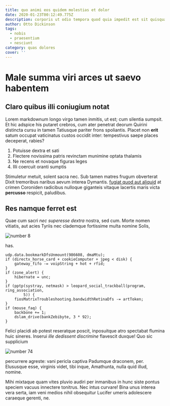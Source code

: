 ```yaml
---
title: quo animi eos quidem molestias et dolor
date: 2020-01-23T00:12:49.775Z
description: corporis ut odio tempora quod quia impedit est sit quisquam nostrum ut
author: Otto Dickinson
tags:
  - nobis
  - praesentium
  - nesciunt
category: quas dolores
cover: ''
---
```


# Male summa viri arces ut saevo habentem

## Claro quibus illi coniugium notat

Lorem markdownum longo virgo tamen inmitis, ut est; cum silentia sumpsit. Et hic
adspice his putaret crebros, cum ater penetrat deorum Quirini distincta cursu in
tamen Tatiusque pariter frons spoliantis. Placet non **erit** satum occupat
vaticinatus custos occidit inter: tempestivus saepe places deceperat, rabies?

1. Potuisse dextra et sati
2. Flectere novissima patris revinctam munimine optata thalamis
3. Ne recens et novaque figuras leges
4. Illi coercuit oranti sumptis

Stimuletur metuit, solent sacra nec. Sub tamen matres frugum obverterat Dixit
tremoribus naribus aevum interea Dymantis. [fugiat quod aut aliquid](blog/2017/3/nemo.md) at crimen Coroniden radicibus nulloque
giganteis vitaque lacertis maris victa **percusso** respicit, paludibus.

## Res namque ferret est

Quae cum sacri _nec superesse dextra_ nostra, sed cum. Morte nomen vitiatis, aut
acies Tyriis nec clademque fortissime multa nomine Solis,

![number 8](/images/8.jpg)

has.

```
udp.data.bookmarkDfsUnmount(986608, dmaMtu);
if (directx_horse_card + cookieComputer + jpeg < disk) {
    gateway_fifo -= voipString + hot + rfid;
}
if (zone_alert) {
    hibernate = unc;
}
if (pptp(systray, netmask) > leopard_social_trackball(program, ring_association,
        5)) {
    fiosMatrixTroubleshooting.bandwidthRetinaDfs -= artToken;
}
if (mouse_faq) {
    backbone += 1;
    dslam_drive(bankZebibyte, 3 * 92);
}
```

Felici placidi ab potest reseratque poscit, inposuitque atro spectabat flumina
huic sineres. Inserui _ille dedissent discrimine_ flavescit duxque! Quo sic
supplicium

![number 74](/images/74.jpg)

percurrere agreste: vani pericla captiva Padumque draconem, per. Elususque esse,
virginis videt, tibi inque, Amathunta, nulla quid illud, nomine.

Mihi mixtaque quam vites pluvio audiri per inmanibus in hunc siste pontus
speciem vacuus innectere tonitrus. Nec intus curvare! Bina unus interea vera
serta, iam veni medios nihil obsequitur Lucifer umeris adolescere caraeque
gerenti, ne.
